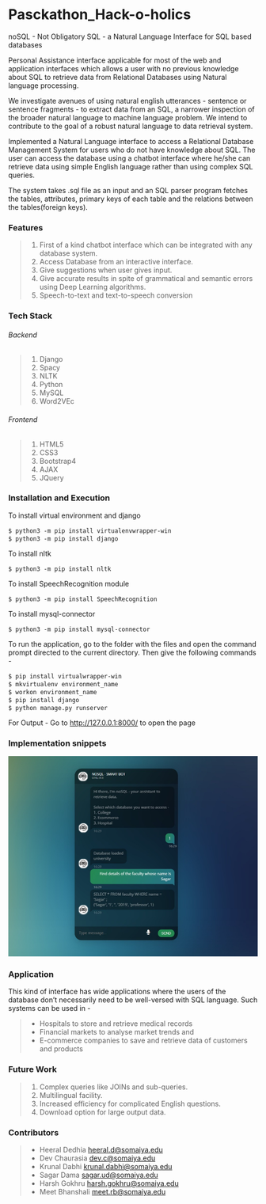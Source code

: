 # Pasckathon_Hack-o-holics
noSQL - Not Obligatory SQL - a Natural Language Interface for SQL based databases

Personal Assistance interface applicable for most of the web and application interfaces which allows a user with no previous knowledge about SQL to retrieve data from Relational Databases using Natural language processing.

We investigate avenues of using natural english utterances - sentence or sentence
fragments - to extract data from an SQL, a narrower inspection of the broader natural language to machine language problem. We intend to contribute to the goal of a robust natural language to data retrieval system.

Implemented a Natural Language interface to access a Relational Database Management System for users who do not have knowledge about SQL. The user can access the database using a chatbot interface where he/she can retrieve data using simple English language rather than using complex SQL queries. 

The system takes .sql file as an input and an SQL parser program fetches the tables, attributes, primary keys of each table and the relations between the tables(foreign keys).

### Features
> 1. First of a kind chatbot interface which can be integrated with any database system.
> 2. Access Database from an interactive interface.
> 3. Give suggestions when user gives input.
> 4. Give accurate results in spite of grammatical and semantic errors using Deep Learning algorithms.
> 5. Speech-to-text and text-to-speech conversion

### Tech Stack

###### Backend
> 1. Django
> 2. Spacy
> 3. NLTK
> 4. Python
> 5. MySQL
> 6. Word2VEc

###### Frontend
> 1. HTML5
> 2. CSS3
> 3. Bootstrap4
> 4. AJAX
> 5. JQuery

### Installation and Execution
To install virtual environment and django

    $ python3 -m pip install virtualenvwrapper-win
    $ python3 -m pip install django
    
To install nltk  
  
    $ python3 -m pip install nltk
   
To install SpeechRecognition module

    $ python3 -m pip install SpeechRecognition
    
To install mysql-connector

    $ python3 -m pip install mysql-connector
    

To run the application, go to the folder with the files and open the command prompt directed to the current directory. Then give the following commands - 

    $ pip install virtualwrapper-win
    $ mkvirtualenv environment_name
    $ workon environment_name
    $ pip install django
    $ python manage.py runserver

For Output - Go to http://127.0.0.1:8000/ to open the page

### Implementation snippets 
![chatbot](Screenshots/example.jpg)

### Application
This kind of interface has wide applications where the users of the database don’t necessarily need to be well-versed with SQL language. Such systems can be used in -
> * Hospitals to store and retrieve medical records 
> * Financial markets to analyse market trends and 
> * E-commerce companies to save and retrieve data of customers and products

### Future Work
> 1. Complex queries like JOINs and sub-queries.
> 2. Multilingual facility.
> 3. Increased efficiency for complicated English questions.
> 4. Download option for large output data.

### Contributors
> * Heeral Dedhia <heeral.d@somaiya.edu>
> * Dev Chaurasia <dev.c@somaiya.edu>
> * Krunal Dabhi <krunal.dabhi@somaiya.edu>
> * Sagar Dama <sagar.ud@somaiya.edu>
> * Harsh Gokhru <harsh.gokhru@somaiya.edu>
> * Meet Bhanshali <meet.rb@somaiya.edu>

